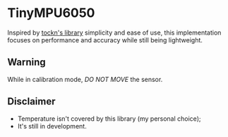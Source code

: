 # TinyMPU6050
Inspired by [tockn's library](https://github.com/tockn/MPU6050_tockn) simplicity and ease of use, this implementation focuses on performance and accuracy while still being lightweight.

## Warning
While in calibration mode, *DO NOT MOVE* the sensor.

## Disclaimer
- Temperature isn't covered by this library (my personal choice);
- It's still in development.